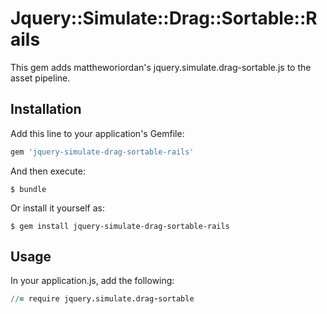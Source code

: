 # Jquery::Simulate::Drag::Sortable::Rails

This gem adds mattheworiordan's jquery.simulate.drag-sortable.js to the asset pipeline.

## Installation

Add this line to your application's Gemfile:

```ruby
gem 'jquery-simulate-drag-sortable-rails'
```

And then execute:

    $ bundle

Or install it yourself as:

    $ gem install jquery-simulate-drag-sortable-rails

## Usage

In your application.js, add the following:

```coffee
//= require jquery.simulate.drag-sortable
```